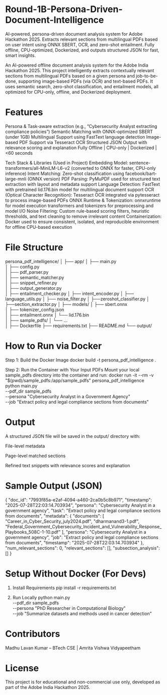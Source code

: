 # Round-1B-Persona-Driven-Document-Intelligence
AI-powered, persona-driven document analysis system for Adobe Hackathon 2025. Extracts relevant sections from multilingual PDFs based on user intent using ONNX SBERT, OCR, and zero-shot entailment. Fully offline, CPU-optimized, Dockerized, and outputs structured JSON for fast, smart insights.  


An AI-powered offline document analysis system for the Adobe India Hackathon 2025.
This project intelligently extracts contextually relevant sections from multilingual PDFs based on a given persona and job-to-be-done, supporting image-based PDFs (via OCR) and text-based PDFs. It uses semantic search, zero-shot classification, and entailment models, all optimized for CPU-only, offline, and Dockerized deployment.

 # Features
 Persona & Task-aware extraction (e.g., “Cybersecurity Analyst extracting compliance policies”)
 Semantic Matching with ONNX-optimized SBERT (under 1GB)
 Multilingual Support using FastText language detection
 Image-based PDF Support via Tesseract OCR
 Structured JSON Output with relevance scoring and explanation
 Fully Offline |  CPU-only |  Dockerized |  <60 seconds


 Tech Stack & Libraries (Used in Project)
 Embedding Model:
sentence-transformers/all-MiniLM-L6-v2 (converted to ONNX for faster, CPU-only inference)
 Intent Matching:
Zero-shot classification using facebook/bart-large-mnli (ONNX version)
 PDF Parsing:
PyMuPDF used for structured text extraction with layout and metadata support
 Language Detection:
FastText with pretrained lid.176.bin model for multilingual document support
 OCR (Optical Character Recognition):
Tesseract OCR integrated via pytesseract to process image-based PDFs
 ONNX Runtime & Tokenization:
onnxruntime for model execution
transformers and tokenizers for preprocessing and model I/O
 Noise Filtering:
Custom rule-based scoring filters, heuristic thresholds, and text cleaning to remove irrelevant content
 Containerization:
Docker used to ensure consistent, isolated, and reproducible environment for offline CPU-based execution



# File Structure
persona_pdf_intelligence/
│
├── app/
│   ├── main.py                       
│   ├── config.py                     
│   ├── pdf_parser.py                 
│   ├── semantic_matcher.py           
│   ├── snippet_refiner.py            
│   ├── output_generator.py           
│   ├── entailment_checker.py
│   ├── intent_encoder.py
│   ├── language_utils.py
│   ├── noise_filter.py
│   ├──zeroshot_classifier.py
│   ├──section_extractor.py
│
├── models/
│   ├── sbert.onnx                    
│   ├── tokenizer_config.json        
│   ├── entailment.onnx
│   └── lid.176.bin                  
│
├── sample_pdfs/
│   └── ...                          
│
├── Dockerfile
├── requirements.txt
├── README.md
└── output/ 



# How to Run via Docker
Step 1: Build the Docker Image
docker build -t persona_pdf_intelligence .

Step 2: Run the Container with Your Input PDFs
Mount your local sample_pdfs directory into the container and run:
docker run -it --rm -v "$(pwd)/sample_pdfs:/app/sample_pdfs" persona_pdf_intelligence \
  python main.py \
    --pdf_dir sample_pdfs \
    --persona "Cybersecurity Analyst in a Government Agency" \
    --job "Extract policy and legal compliance sections from documents"


    
# Output
A structured JSON file will be saved in the output/ directory with:

File-level metadata

Page-level matched sections

Refined text snippets with relevance scores and explanation

# Sample Output (JSON)
{
  "doc_id": "7993f85a-e2af-4094-a460-2ca0b5c8b971",
  "timestamp": "2025-07-28T22:03:14.703934",
  "persona": "Cybersecurity Analyst in a government agency",
  "task": "Extract policy and legal compliance sections from documents",
  "metadata": {
    "documents": [
      "Career_in_Cyber_Security_july2024.pdf",
      "dharmanand3-1.pdf",
      "Federal_Government_Cybersecurity_Incident_and_Vulnerability_Response_Playbooks_508C-1-10.pdf"
    ],
    "persona": "Cybersecurity Analyst in a government agency",
    "job": "Extract policy and legal compliance sections from documents",
    "timestamp": "2025-07-28T22:03:14.703934"
  },
  "num_relevant_sections": 0,
  "relevant_sections": [],
  "subsection_analysis": []
}




# Setup Without Docker (For Devs)

1. Install Requirements
 pip install -r requirements.txt

2. Run Locally
   python main.py \
  --pdf_dir sample_pdfs \
  --persona "PhD Researcher in Computational Biology" \
  --job "Summarize datasets and methods used in cancer detection"



# Contributors
Madhu Lavan Kumar – BTech CSE | Amrita Vishwa Vidyapeetham


# License
This project is for educational and non-commercial use only, developed as part of the Adobe India Hackathon 2025.
